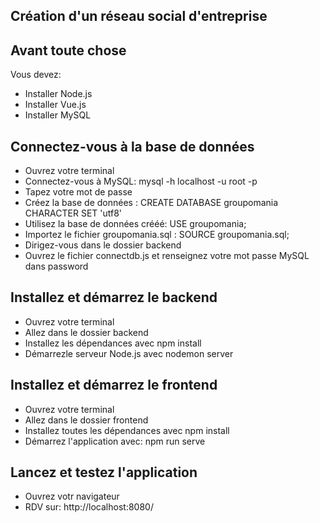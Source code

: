 Création d'un réseau social d'entreprise 
-----------------------------------------------

Avant toute chose
-----------------------------------------------
Vous devez: 
- Installer Node.js
- Installer Vue.js
- Installer MySQL

Connectez-vous à la base de données
-----------------------------------------------
- Ouvrez votre terminal
- Connectez-vous à MySQL: mysql -h localhost -u root -p
- Tapez votre mot de passe
- Créez la base de données : CREATE DATABASE groupomania CHARACTER SET 'utf8'
- Utilisez la base de données crééé: USE groupomania;
- Importez le fichier groupomania.sql : SOURCE groupomania.sql;
- Dirigez-vous dans le dossier backend
- Ouvrez le fichier connectdb.js et renseignez votre mot passe MySQL dans password

Installez et démarrez le backend
-----------------------------------------------
- Ouvrez votre terminal 
- Allez dans le dossier backend
- Installez les dépendances avec npm install
- Démarrezle serveur Node.js avec nodemon server

Installez et démarrez le frontend
-----------------------------------------------
- Ouvrez votre terminal 
- Allez dans le dossier frontend
- Installez toutes les dépendances avec npm install
- Démarrez l'application avec: npm run serve

Lancez et testez l'application 
-----------------------------------------------
- Ouvrez votr navigateur
- RDV sur: http://localhost:8080/
